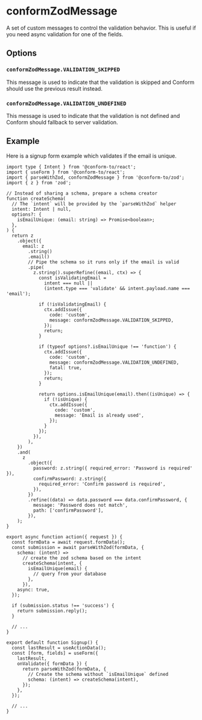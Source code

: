 # conformZodMessage

A set of custom messages to control the validation behavior. This is useful if you need async validation for one of the fields.

## Options

### `conformZodMessage.VALIDATION_SKIPPED`

This message is used to indicate that the validation is skipped and Conform should use the previous result instead.

### `conformZodMessage.VALIDATION_UNDEFINED`

This message is used to indicate that the validation is not defined and Conform should fallback to server validation.

## Example

Here is a signup form example which validates if the email is unique.

```tsx
import type { Intent } from '@conform-to/react';
import { useForm } from '@conform-to/react';
import { parseWithZod, conformZodMessage } from '@conform-to/zod';
import { z } from 'zod';

// Instead of sharing a schema, prepare a schema creator
function createSchema(
  // The `intent` will be provided by the `parseWithZod` helper
  intent: Intent | null,
  options?: {
    isEmailUnique: (email: string) => Promise<boolean>;
  },
) {
  return z
    .object({
      email: z
        .string()
        .email()
        // Pipe the schema so it runs only if the email is valid
        .pipe(
          z.string().superRefine((email, ctx) => {
            const isValidatingEmail =
              intent === null ||
              (intent.type === 'validate' && intent.payload.name === 'email');

            if (!isValidatingEmail) {
              ctx.addIssue({
                code: 'custom',
                message: conformZodMessage.VALIDATION_SKIPPED,
              });
              return;
            }

            if (typeof options?.isEmailUnique !== 'function') {
              ctx.addIssue({
                code: 'custom',
                message: conformZodMessage.VALIDATION_UNDEFINED,
                fatal: true,
              });
              return;
            }

            return options.isEmailUnique(email).then((isUnique) => {
              if (!isUnique) {
                ctx.addIssue({
                  code: 'custom',
                  message: 'Email is already used',
                });
              }
            });
          }),
        ),
    })
    .and(
      z
        .object({
          password: z.string({ required_error: 'Password is required' }),
          confirmPassword: z.string({
            required_error: 'Confirm password is required',
          }),
        })
        .refine((data) => data.password === data.confirmPassword, {
          message: 'Password does not match',
          path: ['confirmPassword'],
        }),
    );
}

export async function action({ request }) {
  const formData = await request.formData();
  const submission = await parseWithZod(formData, {
    schema: (intent) =>
      // create the zod schema based on the intent
      createSchema(intent, {
        isEmailUnique(email) {
          // query from your database
        },
      }),
    async: true,
  });

  if (submission.status !== 'success') {
    return submission.reply();
  }

  // ...
}

export default function Signup() {
  const lastResult = useActionData();
  const [form, fields] = useForm({
    lastResult,
    onValidate({ formData }) {
      return parseWithZod(formData, {
        // Create the schema without `isEmailUnique` defined
        schema: (intent) => createSchema(intent),
      });
    },
  });

  // ...
}
```
